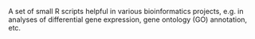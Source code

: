 A set of small R scripts helpful in various bioinformatics projects, e.g. in analyses of differential gene expression, gene ontology (GO) annotation, etc.
